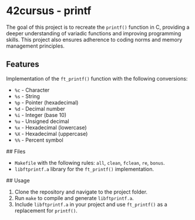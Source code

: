 # 42cursus - printf

The goal of this project is to recreate the `printf()` function in C, providing a deeper understanding of variadic functions and improving programming skills. This project also ensures adherence to coding norms and memory management principles.

## Features

Implementation of the `ft_printf()` function with the following conversions:
- `%c` - Character
- `%s` - String
- `%p` - Pointer (hexadecimal)
- `%d` - Decimal number
- `%i` - Integer (base 10)
- `%u` - Unsigned decimal
- `%x` - Hexadecimal (lowercase)
- `%X` - Hexadecimal (uppercase)
- `%%` - Percent symbol

## Files

- `Makefile` with the following rules: `all`, `clean`, `fclean`, `re`, `bonus`.
- `libftprintf.a` library for the `ft_printf()` implementation.

## Usage

1. Clone the repository and navigate to the project folder.
2. Run `make` to compile and generate `libftprintf.a`.
3. Include `libftprintf.a` in your project and use `ft_printf()` as a replacement for `printf()`.
